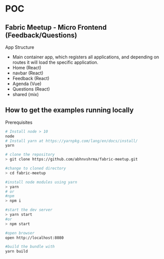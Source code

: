 # POC 
## Fabric Meetup - Micro Frontend (Feedback/Questions)

App Structure
- Main container app, which registers all applications, and depending on routes it will load the specific application.
- Home (React)
- navbar (React)
- Feedback (React)
- Agenda (Vue)
- Questions (React)
- shared (mix)

## How to get the examples running locally
Prerequisites
```sh
# Install node > 10
node 
# Install yarn at https://yarnpkg.com/lang/en/docs/install/
yarn
```

```sh
# clone the repository
> git clone https://github.com/abhnvshrma/fabric-meetup.git

#change to cloned directory
> cd fabric-meetup

#install node modules using yarn
> yarn
# or 
#npm
> npm i

#start the dev server
> yarn start
#or
> npm start

#open browser
open http://localhost:8080
```

```sh
#build the bundle with
yarn build
```

